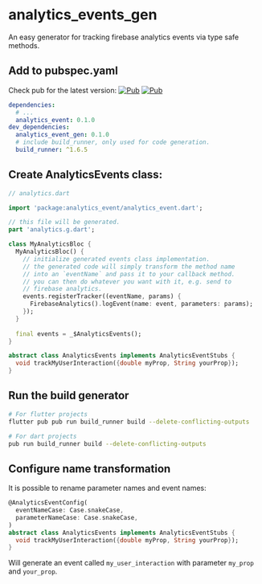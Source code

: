 # analytics_events_gen

An easy generator for tracking firebase analytics events via type safe methods.

## Add to pubspec.yaml

Check pub for the latest version: 
[![Pub](https://img.shields.io/pub/v/analytics_event?color=green)](https://pub.dev/packages/analytics_event/)
[![Pub](https://img.shields.io/pub/v/analytics_event_gen?color=green)](https://pub.dev/packages/analytics_event_gen/)

```yaml
dependencies:
  # ...
  analytics_event: 0.1.0
dev_dependencies:
  analytics_event_gen: 0.1.0
  # include build_runner, only used for code generation.
  build_runner: ^1.6.5

```

## Create AnalyticsEvents class:

```dart
// analytics.dart

import 'package:analytics_event/analytics_event.dart';

// this file will be generated.
part 'analytics.g.dart';

class MyAnalyticsBloc {
  MyAnalyticsBloc() {
    // initialize generated events class implementation.
    // the generated code will simply transform the method name
    // into an `eventName` and pass it to your callback method.
    // you can then do whatever you want with it, e.g. send to 
    // firebase analytics.
    events.registerTracker((eventName, params) {
      FirebaseAnalytics().logEvent(name: event, parameters: params);
    });
  }
  
  final events = _$AnalyticsEvents();
}

abstract class AnalyticsEvents implements AnalyticsEventStubs {
  void trackMyUserInteraction({double myProp, String yourProp});
}
```

## Run the build generator

```sh
# For flutter projects
flutter pub pub run build_runner build --delete-conflicting-outputs

# For dart projects
pub run build_runner build --delete-conflicting-outputs
```

## Configure name transformation

It is possible to rename parameter names and event names:

```dart
@AnalyticsEventConfig(
  eventNameCase: Case.snakeCase,
  parameterNameCase: Case.snakeCase,
)
abstract class AnalyticsEvents implements AnalyticsEventStubs {
  void trackMyUserInteraction({double myProp, String yourProp});
}
```

Will generate an event called `my_user_interaction` with parameter `my_prop` and `your_prop`.

